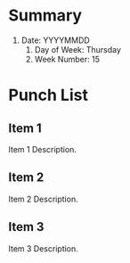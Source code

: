 # Summary
1. Date: YYYYMMDD
    1. Day of Week: Thursday 
    1. Week Number: 15

# Punch List 
## Item 1
Item 1 Description.
## Item 2
Item 2 Description.
## Item 3
Item 3 Description.
